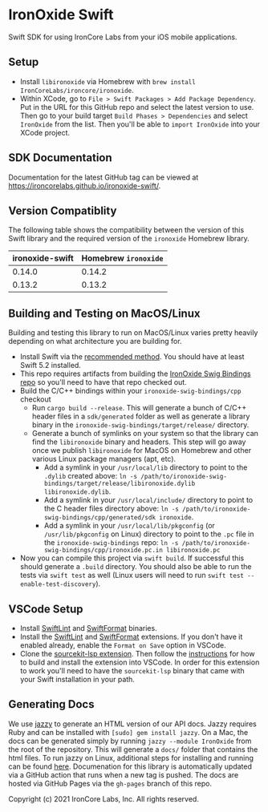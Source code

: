 # IronOxide Swift

Swift SDK for using IronCore Labs from your iOS mobile applications.

## Setup

- Install `libironoxide` via Homebrew with `brew install IronCoreLabs/ironcore/ironoxide`.
- Within XCode, go to `File > Swift Packages > Add Package Dependency`. Put in the URL for this GitHub repo and select the latest version to use. Then go to your build target `Build Phases > Dependencies` and select `IronOxide` from the list. Then you'll be able to `import IronOxide` into your XCode project.

## SDK Documentation

Documentation for the latest GitHub tag can be viewed at https://ironcorelabs.github.io/ironoxide-swift/.

## Version Compatiblity

The following table shows the compatibility between the version of this Swift library and the required version of the `ironoxide` Homebrew library.

| ironoxide-swift | Homebrew `ironoxide`                                                                   |
| --------------- | ------------------- |
| 0.14.0          | 0.14.2              |
| 0.13.2          | 0.13.2              |

## Building and Testing on MacOS/Linux

Building and testing this library to run on MacOS/Linux varies pretty heavily depending on what architecture you are building for.

- Install Swift via the [recommended method](https://swift.org/getting-started/#installing-swift). You should have at least Swift 5.2 installed.
- This repo requires artifacts from building the [IronOxide Swig Bindings repo](https://github.com/IronCoreLabs/ironoxide-swig-bindings) so you'll need to have that repo checked out.
- Build the C/C++ bindings within your `ironoxide-swig-bindings/cpp` checkout
  - Run `cargo build --release`. This will generate a bunch of C/C++ header files in a `sdk/generated` folder as well as generate a library binary in the `ironoxide-swig-bindings/target/release/` directory.
  - Generate a bunch of symlinks on your system so that the library can find the `libironoxide` binary and headers. This step will go away once we publish `libironoxide` for MacOS on Homebrew and other various Linux package managers (apt, etc).
    - Add a symlink in your `/usr/local/lib` directory to point to the `.dylib` created above: `ln -s /path/to/ironoxide-swig-bindings/target/release/libironoxide.dylib libironoxide.dylib`.
    - Add a symlink in your `/usr/local/include/` directory to point to the C header files directory above: `ln -s /path/to/ironoxide-swig-bindings/cpp/generated/sdk ironoxide`.
    - Add a symlink in your `/usr/local/lib/pkgconfig` (or `/usr/lib/pkgconfig` on Linux) directory to point to the `.pc` file in the `ironoxide-swig-bindings` repo: `ln -s /path/to/ironoxide-swig-bindings/cpp/ironoxide.pc.in libironoxide.pc`
- Now you can compile this project via `swift build`. If successful this should generate a `.build` directory. You should also be able to run the tests via `swift test` as well (Linux users will need to run `swift test --enable-test-discovery`).

## VSCode Setup

- Install [SwiftLint](https://github.com/realm/SwiftLint) and [SwiftFormat](https://github.com/nicklockwood/SwiftFormat) binaries.
- Install the [SwiftLint](https://marketplace.visualstudio.com/items?itemName=vknabel.vscode-swiftlint) and [SwiftFormat](https://marketplace.visualstudio.com/items?itemName=vknabel.vscode-swiftformat) extensions. If you don't have it enabled already, enable the `Format on Save` option in VSCode.
- Clone the [sourcekit-lsp extension](https://github.com/apple/sourcekit-lsp). Then follow the [instructions](https://github.com/apple/sourcekit-lsp/tree/master/Editors/vscode) for how to build and install the extension into VSCode. In order for this extension to work you'll need to have the `sourcekit-lsp` binary that came with your Swift installation in your path.

## Generating Docs

We use [jazzy](https://github.com/realm/jazzy) to generate an HTML version of our API docs. Jazzy requires Ruby and can be installed with `[sudo] gem install jazzy`.
On a Mac, the docs can be generated simply by running `jazzy --module IronOxide` from the root of the repository. This will generate a `docs/` folder that contains the html files. To run jazzy on Linux, additional steps for installing and running can be found [here](https://github.com/realm/jazzy#linux). Documenation for this library is automatically updated via a GitHub action that runs when a new tag is pushed. The docs are hosted via GitHub Pages via the `gh-pages` branch of this repo.

Copyright (c) 2021 IronCore Labs, Inc. All rights reserved.